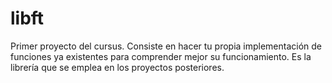 # libft
Primer proyecto del cursus.
Consiste en hacer tu propia implementación de funciones ya existentes para comprender mejor su funcionamiento.
Es la librería que se emplea en los proyectos posteriores.
